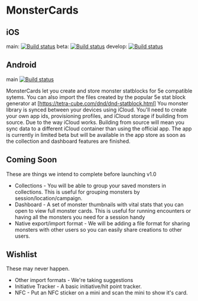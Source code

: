 # MonsterCards

## iOS
main: [![Build status](https://build.appcenter.ms/v0.1/apps/bbde5430-0b21-4b78-aa2f-32ce210fc578/branches/master/badge)](https://appcenter.ms)
beta: [![Build status](https://build.appcenter.ms/v0.1/apps/bbde5430-0b21-4b78-aa2f-32ce210fc578/branches/beta/badge)](https://appcenter.ms)
develop: [![Build status](https://build.appcenter.ms/v0.1/apps/bbde5430-0b21-4b78-aa2f-32ce210fc578/branches/develop/badge)](https://appcenter.ms)

## Android
main [![Build status](https://build.appcenter.ms/v0.1/apps/44e4ee45-fe39-4d2d-950f-943e9948ca35/branches/master/badge)](https://appcenter.ms)

MonsterCards let you create and store monster statblocks for 5e compatible sytems. You can also import the files created by the popular 5e stat block generator at [https://tetra-cube.com/dnd/dnd-statblock.html] You monster library is synced between your devices using iCloud. You'll need to create your own app ids, provisioning profiles, and iCloud storage if building from source. Due to the way iCloud works. Building from source will mean you sync data to a different iCloud container than using the official app. The app is currently in limited beta but will be available in the app store as soon as the collection and dashboard features are finished.

## Coming Soon

These are things we intend to complete before launching v1.0

* Collections - You will be able to group your saved monsters in collections. This is useful for grouping monsters by session/location/campaign.
* Dashboard - A set of monster thumbnails with vital stats that you can open to view full monster cards. This is useful for running encounters or having all the monsters you need for a session handy
* Native export/import format - We will be adding a file format for sharing monsters with other users so you can easily share creations to other users.

## Wishlist 

These may never happen.

* Other import formats - We're taking suggestions
* Initiative Tracker - A basic initiative/hit point tracker.
* NFC - Put an NFC sticker on a mini and scan the mini to show it's card.
